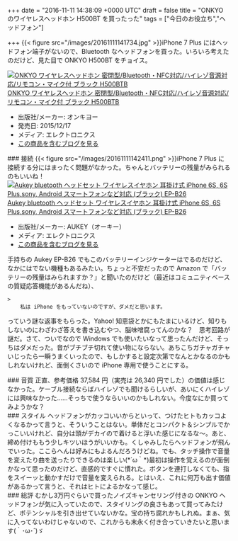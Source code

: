 
+++
date = "2016-11-11 14:38:09 +0000 UTC"
draft = false
title = "ONKYO のワイヤレスヘッドホン H500BT を買ったった"
tags = ["今日のお役立ち","ヘッドフォン"]

+++
{{< figure src="/images/20161111141734.jpg"  >}}iPhone 7 Plus にはヘッドフォン端子がないので、Bluetooth なヘッドフォンを買った。いろいろ考えたのだけど、見た目で ONKYO H500BT をチョイス。<div class="hatena-asin-detail"><a href="http://www.amazon.co.jp/exec/obidos/ASIN/B019IRV13A/bestylesnet-22/"><img src="http://ecx.images-amazon.com/images/I/41-gH0r2fVL._SL160_.jpg" class="hatena-asin-detail-image" alt="ONKYO ワイヤレスヘッドホン 密閉型/Bluetooth・NFC対応/ハイレゾ音源対応/リモコン・マイク付 ブラック H500BTB" title="ONKYO ワイヤレスヘッドホン 密閉型/Bluetooth・NFC対応/ハイレゾ音源対応/リモコン・マイク付 ブラック H500BTB"/></a><div class="hatena-asin-detail-info"><a href="http://www.amazon.co.jp/exec/obidos/ASIN/B019IRV13A/bestylesnet-22/">ONKYO ワイヤレスヘッドホン 密閉型/Bluetooth・NFC対応/ハイレゾ音源対応/リモコン・マイク付 ブラック H500BTB</a><ul><li><span class="hatena-asin-detail-label">出版社/メーカー:</span> オンキヨー</li><li><span class="hatena-asin-detail-label">発売日:</span> 2015/12/17</li><li><span class="hatena-asin-detail-label">メディア:</span> エレクトロニクス</li><li><a href="http://d.hatena.ne.jp/asin/B019IRV13A/bestylesnet-22" target="_blank">この商品を含むブログを見る</a></li></ul></div><div class="hatena-asin-detail-foot"></div></div>

<div class="section">
    ### 接続
    {{< figure src="/images/20161111142411.png"  >}}iPhone 7 Plus に接続する分にはまったく問題がなかった。ちゃんとバッテリーの残量がみられるのもいいね！<div class="hatena-asin-detail"><a href="http://www.amazon.co.jp/exec/obidos/ASIN/B01CG5DFIA/bestylesnet-22/"><img src="http://ecx.images-amazon.com/images/I/41l5gnUGWZL._SL160_.jpg" class="hatena-asin-detail-image" alt="Aukey bluetooth ヘッドセット ワイヤレスイヤホン 耳掛け式 iPhone 6S, 6S Plus,sony, Android スマートフォンなど対応 (ブラック) EP-B26" title="Aukey bluetooth ヘッドセット ワイヤレスイヤホン 耳掛け式 iPhone 6S, 6S Plus,sony, Android スマートフォンなど対応 (ブラック) EP-B26"/></a><div class="hatena-asin-detail-info"><a href="http://www.amazon.co.jp/exec/obidos/ASIN/B01CG5DFIA/bestylesnet-22/">Aukey bluetooth ヘッドセット ワイヤレスイヤホン 耳掛け式 iPhone 6S, 6S Plus,sony, Android スマートフォンなど対応 (ブラック) EP-B26</a><ul><li><span class="hatena-asin-detail-label">出版社/メーカー:</span> AUKEY（オーキー）</li><li><span class="hatena-asin-detail-label">メディア:</span> エレクトロニクス</li><li><a href="http://d.hatena.ne.jp/asin/B01CG5DFIA/bestylesnet-22" target="_blank">この商品を含むブログを見る</a></li></ul></div><div class="hatena-asin-detail-foot"></div></div>手持ちの Aukey EP-B26 でもこのバッテリーインジケーターはでるのだけど、なかにはでない機種もあるみたい。ちょっと不安だったので Amazon で「バッテリーの残量はみられますか？」と聞いたのだけど（最近はコミュニティベースの質疑応答機能があるんだね）、

    >
        私は iPhone をもっていないのですが、ダメだと思います。

    
っていう謎な返事をもらった。Yahoo! 知恵袋とかにもたまにいるけど、知りもしないのにわざわざ答えを書き込むやつ、脳味噌腐ってんのかな？　思考回路が謎だ。さて、ついでなので Windows でも使いたいなって思ったんだけど、そっちはダメだった。音がブチブチ切れて使い物にならない。あちこちガチャガチャいじったら一瞬うまくいったので、もしかすると設定次第でなんとかなるのかもしれないけれど、面倒くさいので iPhone 専用で使うことにする。

</div>
<div class="section">
    ### 音質
    正直、参考価格 37,584 円（実売は 26,340 円でした）の価値は感じなかった。ケーブル接続ならばハイレゾでも聞けるらしいが、あいにくハイレゾには興味なかった……そっちで使うならいいのかもしれない。今度なにか買ってみようかな？

</div>
<div class="section">
    ### スタイル
    ヘッドフォンがカッコいいからといって、つけたヒトもカッコよくなるかって言うと、そういうことはない。単体だとコンパクト＆シンプルでかっこいいけれど、自分は頭がデカイので着けると浮いた感じになるな～。あと、締め付けももう少しキツいほうがいいかも。くしゃみしたらヘッドフォンが飛んでいった。ここらへんは好みにもよるんだろうけどね。でも、タッチ操作で音量を変えたり曲を送ったりできるのは楽しい(*´ω｀*)最初は操作を覚えるのが面倒かなって思ったのだけど、直感的ですぐに慣れた。ボタンを連打しなくても、指をスイーッと動かすだけで音量を変えられる。とはいえ、これに何万も出す価値があるかって言うと、それはヒトによるかなって感じ。

</div>
<div class="section">
    ### 総評
    むかし3万円ぐらいで買ったノイズキャンセリング付きの ONKYO ヘッドフォンが気に入っていたので、スタイリングの良さもあって買ってみたけど、ポテンシャルを引き出せていないかな。宝の持ち腐れかもしれぬ。まぁ、気に入ってないわけじゃないので、これからも末永く付き合っていきたいと思います(｀･ω･´)ゞ

</div>

